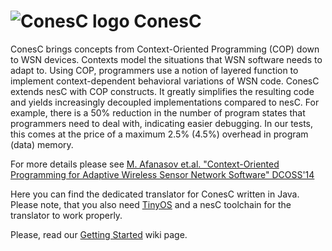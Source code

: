 # ![ConesC logo](https://code.google.com/p/conesc/logo?cct=1414275518) ConesC


ConesC brings concepts from Context-Oriented Programming (COP) down to WSN devices. Contexts model the situations that WSN software needs to adapt to. Using COP, programmers use a notion of layered function to implement context-dependent behavioral variations of WSN code. ConesC extends nesC with COP constructs. It greatly simplifies the resulting code and yields increasingly decoupled implementations compared to nesC. For example, there is a 50% reduction in the number of program states that programmers need to deal with, indicating easier debugging. In our tests, this comes at the price of a maximum 2.5% (4.5%) overhead in program (data) memory.

For more details please see [M. Afanasov et.al. "Context-Oriented Programming for Adaptive Wireless Sensor Network Software" DCOSS'14](https://www.sics.se/~luca/papers/afanasov14context.pdf)

Here you can find the dedicated translator for ConesC written in Java. Please note, that you also need [TinyOS](http://www.tinyos.net/) and a nesC toolchain for the translator to work properly.

Please, read our [Getting Started](https://github.com/muxanasov/ConesC/wiki/GettingStarted) wiki page.

